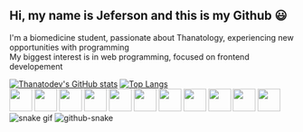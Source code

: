 <link rel="stylesheet" type='text/css' href="https://cdn.jsdelivr.net/gh/devicons/devicon@latest/devicon.min.css" />

## Hi, my name is Jeferson and this is my Github 😃

I'm a biomedicine student, passionate about Thanatology, experiencing new opportunities with programming<br>
My biggest interest is in web programming, focused on frontend developement

[![Thanatodev's GitHub stats](https://github-readme-stats.vercel.app/api?username=Thanatodev&show_icons=true&theme=github_dark)](https://github.com/Thanatodev/github-readme-stats)
[![Top Langs](https://github-readme-stats.vercel.app/api/top-langs/?username=Thanatodev&theme=github_dark)](https://github.com/Thanatodev/github-readme-stats)<br>
<img src="https://cdn.jsdelivr.net/gh/devicons/devicon@latest/icons/javascript/javascript-original.svg" style="height: 40px; width: auto;">
<img src="https://cdn.jsdelivr.net/gh/devicons/devicon@latest/icons/html5/html5-original.svg" style="height: 40px; width: auto;">
<img src="https://cdn.jsdelivr.net/gh/devicons/devicon@latest/icons/css3/css3-original.svg" style="height: 40px; width: auto;"/>
<img src="https://cdn.jsdelivr.net/gh/devicons/devicon@latest/icons/typescript/typescript-original.svg" style="height: 40px; width: auto;"/>
<img src="https://cdn.jsdelivr.net/gh/devicons/devicon@latest/icons/php/php-original.svg" style="height: 40px; width: auto;"/>
<img src="https://cdn.jsdelivr.net/gh/devicons/devicon@latest/icons/python/python-original.svg" style="height: 40px; width: auto;"/>
<img src="https://cdn.jsdelivr.net/gh/devicons/devicon@latest/icons/nodejs/nodejs-original.svg" style="height: 40px; width: auto;"/>
<img src="https://cdn.jsdelivr.net/gh/devicons/devicon@latest/icons/git/git-original.svg" style="height: 40px; width: auto;"/>
<img src="https://cdn.jsdelivr.net/gh/devicons/devicon@latest/icons/jquery/jquery-original.svg" style="height: 40px; width: auto;"/>
<img src="https://cdn.jsdelivr.net/gh/devicons/devicon@latest/icons/bootstrap/bootstrap-original.svg" style="height: 40px; width: auto;"/>
<img src="https://cdn.jsdelivr.net/gh/devicons/devicon@latest/icons/react/react-original.svg" style="height: 40px; width: auto;"/>
![snake gif](https://github.com/YOUR_USERNAME/YOUR_USERNAME/blob/output/github-contribution-grid-snake.gif)
<picture>
  <source media="(prefers-color-scheme: dark)" srcset="github-snake-dark.svg" />
  <source media="(prefers-color-scheme: light)" srcset="github-snake.svg" />
  <img alt="github-snake" src="github-snake.svg" />
</picture>


          
          
          
          

          
